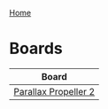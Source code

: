 [Home](../../README.md)

# Boards
| Board | 
| --- |
| [Parallax Propeller 2](ParallaxPropeller2/ParallaxPropeller2.md) |

